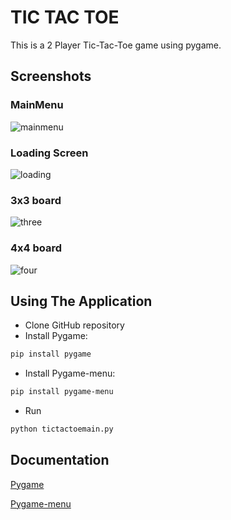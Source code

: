 # TIC TAC TOE

This is a 2 Player Tic-Tac-Toe game using pygame.


## Screenshots

### MainMenu
![mainmenu](https://user-images.githubusercontent.com/69722542/123597203-a852b100-d810-11eb-9165-5da84d502cdf.png)
### Loading Screen
![loading](https://user-images.githubusercontent.com/69722542/123597219-ac7ece80-d810-11eb-98ac-268496793cf4.png)
### 3x3 board
![three](https://user-images.githubusercontent.com/69722542/123597228-b0aaec00-d810-11eb-9cdb-e61ac501bfeb.png)
### 4x4 board
![four](https://user-images.githubusercontent.com/69722542/123597236-b43e7300-d810-11eb-8add-83d2658ead49.png)

## Using The Application

- Clone GitHub repository
- Install Pygame:
```bash
pip install pygame
```
- Install Pygame-menu:
```bash
pip install pygame-menu
```
- Run
```bash
python tictactoemain.py
```

## Documentation

[Pygame](http://www.pygame.org/docs/)

[Pygame-menu](https://pygame-menu.readthedocs.io/en/4.1.2/#:~:text=Pygame-menu%20is%20a%20python-pygame%20library%20for%20creating%20menus.,and%20many%20more%2C%20with%20many%20options%20to%20customize.)

